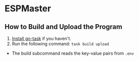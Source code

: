 # ESPMaster

## How to Build and Upload the Program

1. [Install go-task](https://taskfile.dev/installation/) if you haven't.
1. Run the following command: `task build upload`
  - The build subcommand reads the key-value pairs from `.env`

